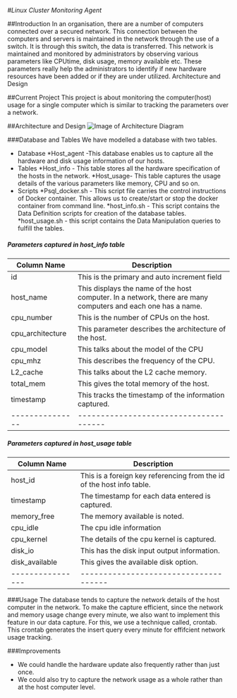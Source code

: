 
*#Linux Cluster Monitoring Agent*

##Introduction
In an organisation, there are a number of computers connected over a secured network. This connection between the computers and servers is maintained in the network through the use of a switch.
It is through this switch, the data is transferred. This network is maintained and monitored by administrators by observing various parameters like CPUtime, disk usage, memory available etc.
These parameters really help the administrators to identify if new hardware resources have been added or if they are under utilized.
Architecture and Design

##Current Project
This project is about monitoring the computer(host) usage for a single computer which is similar to tracking the parameters over a network.

##Architecture and Design
![Image of Architecture Diagram](./images/Architecture.png)

###Database and Tables
We have modelled a database with two tables.
* Database 
  *Host_agent -This database enables us to capture all the hardware and disk usage information of our hosts.
* Tables
  *Host_info - This table stores all the hardware specification of the hosts in the network.
  *Host_usage- This table captures the usage details of the various parameters like memory, CPU and so on.
* Scripts
  *Psql_docker.sh - This script file carries the control instructions of Docker container. This allows us to create/start or stop the docker container from command line.
  *host_info.sh - This script contains the Data Definition scripts for creation of the database tables.
  *host_usage.sh - this script contains the Data Manipulation queries to fulfill the tables.  
 
##### Parameters captured in host_info table
Column Name | Description
-------------|---------------------------------------
id | This is the primary and auto increment field
host_name| This displays the name of the host computer. In a network, there are many computers and each one has a name. 
cpu_number|This is the number of CPUs on the host.
cpu_architecture| This parameter describes the architecture of the host.
cpu_model | This talks about the model of the CPU
cpu_mhz | This describes the frequency of the CPU.
L2_cache| This talks about the L2 cache memory.
total_mem | This gives the total memory of the host.
timestamp | This tracks the timestamp of the information captured.
---------------|--------------------------------------
##### Parameters captured in host_usage table
Column Name | Description
--------------|---------------------------------------
host_id | This is a foreign key referencing from the id of the host info table.
timestamp | The timestamp for each data entered is captured.
memory_free| The memory available is noted.
cpu_idle| The cpu idle information
cpu_kernel| The details of the cpu kernel is captured.
disk_io | This has the disk input output information.
disk_available | This gives the available disk option.
----------------|-------------------------------------

###Usage
The database tends to capture the network details of the host computer in the network. To make the capture efficient, since the network and memory usage change every minute, 
we also want to implement this feature in our data capture. For this, we use a technique called, crontab. This crontab generates the insert query every minute for effifcient 
network usage tracking.

###Improvements
* We could handle the hardware update also frequently rather than just once.
* We could also try to capture the network usage as a whole rather than at the host computer level.

